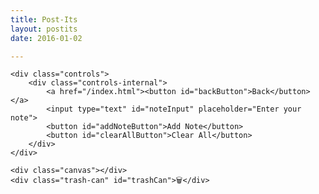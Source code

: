 ```yaml
---
title: Post-Its
layout: postits
date: 2016-01-02

---
```


    <div class="controls">
        <div class="controls-internal">
            <a href="/index.html"><button id="backButton">Back</button></a> 
            <input type="text" id="noteInput" placeholder="Enter your note">
            <button id="addNoteButton">Add Note</button>
            <button id="clearAllButton">Clear All</button>
        </div>
    </div>
    
    <div class="canvas"></div>
    <div class="trash-can" id="trashCan">🗑️</div>